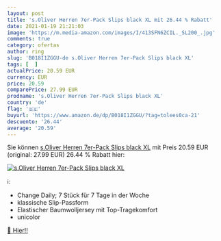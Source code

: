 ```yaml
---
layout: post
title: 's.Oliver Herren 7er-Pack Slips black XL mit 26.44 % Rabatt'
date: 2021-01-19 21:21:03
image: 'https://m.media-amazon.com/images/I/413SFN6ZCIL._SL200_.jpg'
comments: true
category: ofertas
author: ring
slug: 'B018I1ZGGU-de s.Oliver Herren 7er-Pack Slips black XL'
tags: [  ]
actualPrice: 20.59 EUR
currency: EUR
price: 20.59
comparePrice: 27.99 EUR
prodname: 's.Oliver Herren 7er-Pack Slips black XL'
country: 'de'
flag: '🇩🇪'
buyurl: 'https://www.amazon.de/dp/B018I1ZGGU/?tag=tolees0ca-21'
descuento: '26.44'
average: '20.59'
---
```


Sie können [s.Oliver Herren 7er-Pack Slips black XL](https://www.amazon.de/dp/B018I1ZGGU/?tag=tolees0ca-21) mit Preis 20.59 EUR (original: 27.99 EUR) 26.44 % Rabatt hier:

[![s.Oliver Herren 7er-Pack Slips black XL](https://m.media-amazon.com/images/I/413SFN6ZCIL._SL200_.jpg)](https://www.amazon.de/dp/B018I1ZGGU/?tag=tolees0ca-21)

ℹ️:

- Change Daily; 7 Stück für 7 Tage in der Woche
- klassische Slip-Passform
- Elastischer Baumwolljersey mit Top-Tragekomfort
- unicolor

[🛒 Hier!!](https://www.amazon.de/dp/B018I1ZGGU/?tag=tolees0ca-21)
